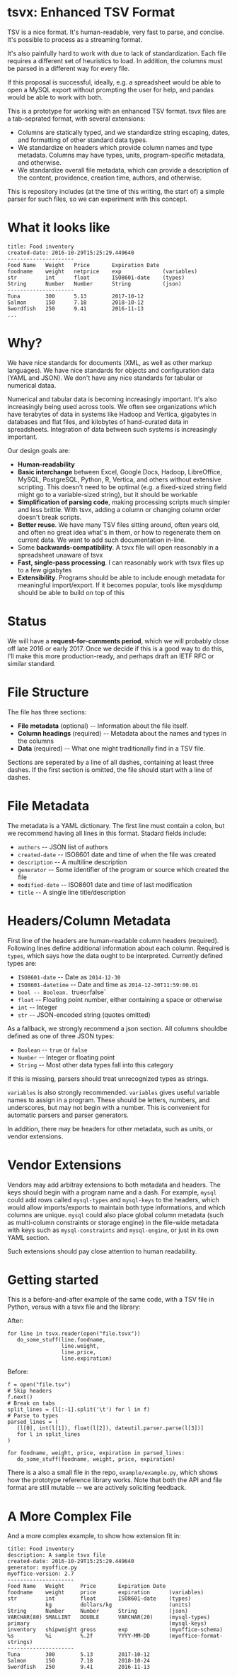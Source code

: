 # tsvx: Enhanced TSV Format

TSV is a nice format. It's human-readable, very fast to parse, and
concise. It's possible to process as a streaming format.

It's also painfully hard to work with due to lack of
standardization. Each file requires a different set of heuristics to
load. In addition, the columns must be parsed in a different way for
every file.

If this proposal is successful, ideally, e.g. a spreadsheet would be
able to open a MySQL export without prompting the user for help, and
pandas would be able to work with both.

This is a prototype for working with an enhanced TSV format. tsvx
files are a tab-seprated format, with several extensions:

* Columns are statically typed, and we standardize string escaping,
  dates, and formatting of other standard data types.
* We standardize on headers which provide column names and type
  metadata. Columns may have types, units, program-specific metadata,
  and otherwise.
* We standardize overall file metadata, which can provide a description
  of the content, providence, creation time, authors, and otherwise.

This is repository includes (at the time of this writing, the start
of) a simple parser for such files, so we can experiment with this
concept.

What it looks like
==================

    title: Food inventory
    created-date: 2016-10-29T15:25:29.449640
    ---------------------
    Food Name   Weight   Price       Expiration Date
    foodname    weight   netprice    exp             (variables)
    str         int      float       ISO8601-date    (types)
    String      Number   Number      String          (json)
    ---------------------
    Tuna        300      5.13        2017-10-12
    Salmon      150      7.18        2018-10-12
    Swordfish   250      9.41        2016-11-13
    ...

Why?
====

We have nice standards for documents (XML, as well as other markup
languages). We have nice standards for objects and configuration data
(YAML and JSON). We don't have any nice standards for tabular or
numerical dataa.

Numerical and tabular data is becoming increasingly important. It's
also increasingly being used across tools. We often see organizations
which have terabytes of data in systems like Hadoop and Vertica,
gigabytes in databases and flat files, and kilobytes of hand-curated
data in spreadsheets. Integration of data between such systems is
increasingly important.

Our design goals are:

* **Human-readability**
* **Basic interchange** between Excel, Google Docs, Hadoop,
  LibreOffice, MySQL, PostgreSQL, Python, R, Vertica, and others
  without extensive scripting. This doesn't need to be optimal (e.g. a
  fixed-sized string field might go to a variable-sized string), but
  it should be workable
* **Simplification of parsing code**, making processing scripts much
  simpler and less brittle. With tsvx, adding a column or changing
  column order doesn't break scripts.
* **Better reuse**. We have many TSV files sitting around, often years
  old, and often no great idea what's in them, or how to regenerate
  them on current data. We want to add such documentation in-line.
* Some **backwards-compatibility**. A tsvx file will open reasonably
  in a spreadsheet unaware of tsvx
* **Fast, single-pass processing**. I can reasonably work with
  tsvx files up to a few gigabytes
* **Extensibility**. Programs should be able to include enough
  metadata for meaningful import/export. If it becomes popular, tools
  like mysqldump should be able to build on top of this

Status
======

We will have a **request-for-comments period**, which we will probably
close off late 2016 or early 2017. Once we decide if this is a good
way to do this, I'll make this more production-ready, and perhaps
draft an IETF RFC or similar standard.

File Structure
==============

The file has three sections:

* **File metadata** (optional) -- Information about the file itself.
* **Column headings** (required) -- Metadata about the names and types
  in the columns
* **Data** (required) -- What one might traditionally find in a TSV
  file.

Sections are seperated by a line of all dashes, containing at least
three dashes. If the first section is omitted, the file should start
with a line of dashes.

File Metadata
=============

The metadata is a YAML dictionary. The first line must contain a
colon, but we recommend having all lines in this format. Stadard
fields include:

* `authors` -- JSON list of authors
* `created-date` -- ISO8601 date and time of when the file was created
* `description` -- A multiline description
* `generator` -- Some identifier of the program or source which created
  the file
* `modified-date` -- ISO8601 date and time of last modification
* `title` -- A single line title/description

Headers/Column Metadata
=======================

First line of the headers are human-readable column headers
(required). Following lines define additional information about each
column. Required is `types`, which says how the data ought to be
interpreted. Currently defined types are:

* `ISO8601-date` -- Date as `2014-12-30`
* `ISO8601-datetime` -- Date and time as `2014-12-30T11:59:00.01`
* `bool -- Boolean. `true` or `false`
* `float` -- Floating point number, either containing a space or otherwise
* `int` -- Integer
* `str` -- JSON-encoded string (quotes omitted)

As a fallback, we strongly recommend a json section. All columns
shouldbe defined as one of three JSON types:

* `Boolean` -- `true` or `false`
* `Number` -- Integer or floating point
* `String` -- Most other data types fall into this category

If this is missing, parsers should treat unrecognized types as strings.

`variables` is also strongly recommended. `variables` gives useful
variable names to assign in a program. These should be letters,
numbers, and underscores, but may not begin with a number. This is
convenient for automatic parsers and parser generators.

In addition, there may be headers for other metadata, such as units,
or vendor extensions.  

Vendor Extensions
=================

Vendors may add arbitray extensions to both metadata and headers. The
keys should begin with a program name and a dash. For example, `mysql`
could add rows called `mysql-types` and `mysql-keys` to the headers,
which would allow imports/exports to maintain both type informations,
and which columns are unique. `mysql` could also place global column
metadata (such as multi-column constraints or storage engine) in the
file-wide metadata with keys such as `mysql-constraints` and
`mysql-engine`, or just in its own YAML section. 

Such extensions should pay close attention to human readability.

Getting started
===============

This is a before-and-after example of the same code, with a TSV file
in Python, versus with a tsvx file and the library:

After:

    for line in tsvx.reader(open("file.tsvx"))
       do_some_stuff(line.foodname,
                     line.weight,
                     line.price,
                     line.expiration)

Before:

    f = open("file.tsv")
    # Skip headers
    f.next()
    # Break on tabs
    split_lines = (l[:-1].split('\t') for l in f)
    # Parse to types
    parsed_lines = (
       [l[0], int(l[1]), float(l[2]), dateutil.parser.parse(l[3])]
       for l in split_lines
    )

    for foodname, weight, price, expiration in parsed_lines:
       do_some_stuff(foodname, weight, price, expiration)

There is a also a small file in the repo, `example/example.py`, which
shows how the prototype reference library works. Note that both the
API and file format are still mutable -- we are actively soliciting
feedback.

A More Complex File
====================

And a more complex example, to show how extension fit in:

    title: Food inventory
    description: A sample tsvx file
    created-date: 2016-10-29T15:25:29.449640
    generator: myoffice.py
    myoffice-version: 2.7
    ---------------------
    Food Name   Weight     Price       Expiration Date
    foodname    weight     price       expiration      (variables)
    str         int        float       ISO8601-date    (types)
                kg         dollars/kg                  (units)
    String      Number     Number      String          (json)
    VARCHAR(80) SMALLINT   DOUBLE      VARCHAR(20)     (mysql-types)
    primary                                            (mysql-keys)
    inventory   shipweight gross       exp             (myoffice-schema)
    %s          %i         %.2f        YYYY-MM-DD      (myoffice-format-strings)
    ---------------------
    Tuna        300        5.13        2017-10-12
    Salmon      150        7.18        2018-10-24
    Swordfish   250        9.41        2016-11-13